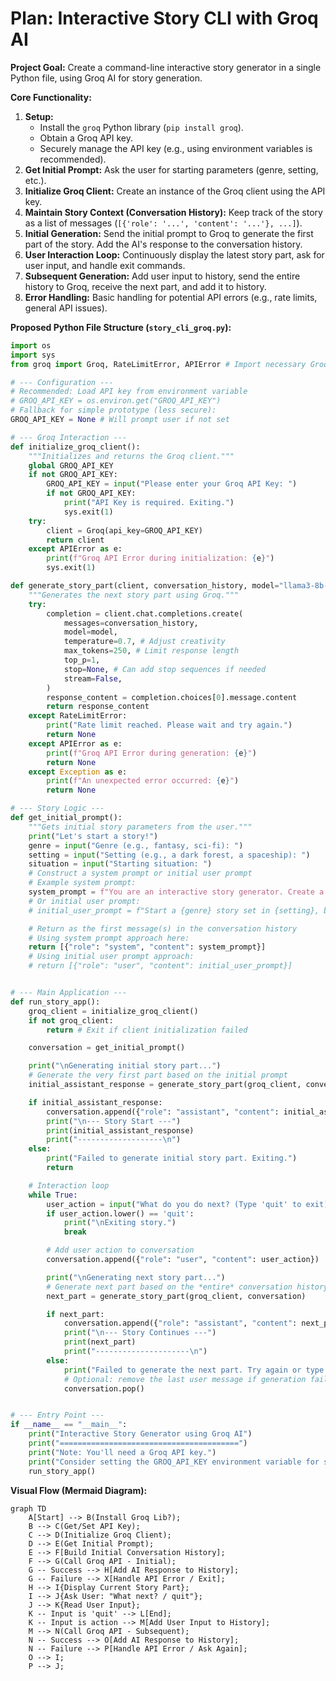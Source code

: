# Plan: Interactive Story CLI with Groq AI

**Project Goal:** Create a command-line interactive story generator in a single Python file, using Groq AI for story generation.

**Core Functionality:**

1.  **Setup:**
    *   Install the `groq` Python library (`pip install groq`).
    *   Obtain a Groq API key.
    *   Securely manage the API key (e.g., using environment variables is recommended).
2.  **Get Initial Prompt:** Ask the user for starting parameters (genre, setting, etc.).
3.  **Initialize Groq Client:** Create an instance of the Groq client using the API key.
4.  **Maintain Story Context (Conversation History):** Keep track of the story as a list of messages (`[{'role': '...', 'content': '...'}, ...]`).
5.  **Initial Generation:** Send the initial prompt to Groq to generate the first part of the story. Add the AI's response to the conversation history.
6.  **User Interaction Loop:** Continuously display the latest story part, ask for user input, and handle exit commands.
7.  **Subsequent Generation:** Add user input to history, send the entire history to Groq, receive the next part, and add it to history.
8.  **Error Handling:** Basic handling for potential API errors (e.g., rate limits, general API issues).

**Proposed Python File Structure (`story_cli_groq.py`):**

```python
import os
import sys
from groq import Groq, RateLimitError, APIError # Import necessary Groq classes

# --- Configuration ---
# Recommended: Load API key from environment variable
# GROQ_API_KEY = os.environ.get("GROQ_API_KEY")
# Fallback for simple prototype (less secure):
GROQ_API_KEY = None # Will prompt user if not set

# --- Groq Interaction ---
def initialize_groq_client():
    """Initializes and returns the Groq client."""
    global GROQ_API_KEY
    if not GROQ_API_KEY:
        GROQ_API_KEY = input("Please enter your Groq API Key: ")
        if not GROQ_API_KEY:
            print("API Key is required. Exiting.")
            sys.exit(1)
    try:
        client = Groq(api_key=GROQ_API_KEY)
        return client
    except APIError as e:
        print(f"Groq API Error during initialization: {e}")
        sys.exit(1)

def generate_story_part(client, conversation_history, model="llama3-8b-8192"):
    """Generates the next story part using Groq."""
    try:
        completion = client.chat.completions.create(
            messages=conversation_history,
            model=model,
            temperature=0.7, # Adjust creativity
            max_tokens=250, # Limit response length
            top_p=1,
            stop=None, # Can add stop sequences if needed
            stream=False,
        )
        response_content = completion.choices[0].message.content
        return response_content
    except RateLimitError:
        print("Rate limit reached. Please wait and try again.")
        return None
    except APIError as e:
        print(f"Groq API Error during generation: {e}")
        return None
    except Exception as e:
        print(f"An unexpected error occurred: {e}")
        return None

# --- Story Logic ---
def get_initial_prompt():
    """Gets initial story parameters from the user."""
    print("Let's start a story!")
    genre = input("Genre (e.g., fantasy, sci-fi): ")
    setting = input("Setting (e.g., a dark forest, a spaceship): ")
    situation = input("Starting situation: ")
    # Construct a system prompt or initial user prompt
    # Example system prompt:
    system_prompt = f"You are an interactive story generator. Create a compelling narrative in the {genre} genre, set in {setting}. The story begins with: {situation}. Continue the story based on user actions."
    # Or initial user prompt:
    # initial_user_prompt = f"Start a {genre} story set in {setting}, beginning with: {situation}"

    # Return as the first message(s) in the conversation history
    # Using system prompt approach here:
    return [{"role": "system", "content": system_prompt}]
    # Using initial user prompt approach:
    # return [{"role": "user", "content": initial_user_prompt}]


# --- Main Application ---
def run_story_app():
    groq_client = initialize_groq_client()
    if not groq_client:
        return # Exit if client initialization failed

    conversation = get_initial_prompt()

    print("\nGenerating initial story part...")
    # Generate the very first part based on the initial prompt
    initial_assistant_response = generate_story_part(groq_client, conversation)

    if initial_assistant_response:
        conversation.append({"role": "assistant", "content": initial_assistant_response})
        print("\n--- Story Start ---")
        print(initial_assistant_response)
        print("-------------------\n")
    else:
        print("Failed to generate initial story part. Exiting.")
        return

    # Interaction loop
    while True:
        user_action = input("What do you do next? (Type 'quit' to exit): ")
        if user_action.lower() == 'quit':
            print("\nExiting story.")
            break

        # Add user action to conversation
        conversation.append({"role": "user", "content": user_action})

        print("\nGenerating next story part...")
        # Generate next part based on the *entire* conversation history
        next_part = generate_story_part(groq_client, conversation)

        if next_part:
            conversation.append({"role": "assistant", "content": next_part})
            print("\n--- Story Continues ---")
            print(next_part)
            print("---------------------\n")
        else:
            print("Failed to generate the next part. Try again or type 'quit'.")
            # Optional: remove the last user message if generation failed
            conversation.pop()


# --- Entry Point ---
if __name__ == "__main__":
    print("Interactive Story Generator using Groq AI")
    print("========================================")
    print("Note: You'll need a Groq API key.")
    print("Consider setting the GROQ_API_KEY environment variable for security.")
    run_story_app()
```

**Visual Flow (Mermaid Diagram):**

```mermaid
graph TD
    A[Start] --> B(Install Groq Lib?);
    B --> C(Get/Set API Key);
    C --> D(Initialize Groq Client);
    D --> E(Get Initial Prompt);
    E --> F[Build Initial Conversation History];
    F --> G(Call Groq API - Initial);
    G -- Success --> H[Add AI Response to History];
    G -- Failure --> X[Handle API Error / Exit];
    H --> I{Display Current Story Part};
    I --> J{Ask User: "What next? / quit"};
    J --> K{Read User Input};
    K -- Input is 'quit' --> L[End];
    K -- Input is action --> M[Add User Input to History];
    M --> N(Call Groq API - Subsequent);
    N -- Success --> O[Add AI Response to History];
    N -- Failure --> P[Handle API Error / Ask Again];
    O --> I;
    P --> J;